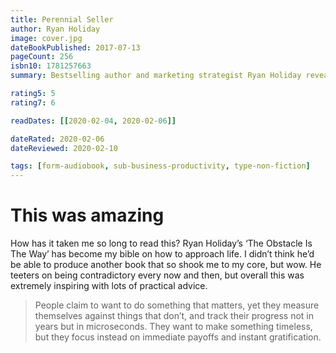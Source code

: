```yaml
---
title: Perennial Seller
author: Ryan Holiday
image: cover.jpg
dateBookPublished: 2017-07-13
pageCount: 256
isbn10: 1781257663
summary: Bestselling author and marketing strategist Ryan Holiday reveals to creatives of all stripes--authors, entrepreneurs, musicians, filmmakers, fine artists--how a classic work is made and marketed.

rating5: 5
rating7: 6

readDates: [[2020-02-04, 2020-02-06]]

dateRated: 2020-02-06
dateReviewed: 2020-02-10

tags: [form-audiobook, sub-business-productivity, type-non-fiction]
---
```


# This was amazing

How has it taken me so long to read this? Ryan Holiday’s ‘The Obstacle Is The Way’ has become my bible on how to approach life. I didn’t think he’d be able to produce another book that so shook me to my core, but wow. He teeters on being contradictory every now and then, but overall this was extremely inspiring with lots of practical advice.

> People claim to want to do something that matters, yet they measure themselves against things that don’t, and track their progress not in years but in microseconds. They want to make something timeless, but they focus instead on immediate payoffs and instant gratification.
